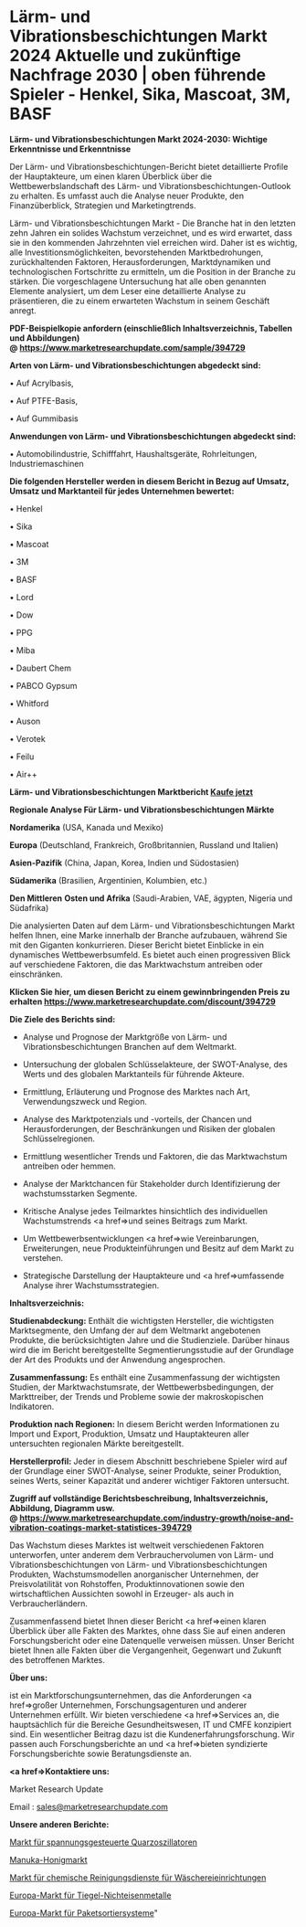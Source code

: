 # Lärm- und Vibrationsbeschichtungen Markt 2024 Aktuelle und zukünftige Nachfrage 2030 | oben führende Spieler - Henkel, Sika, Mascoat, 3M, BASF

<strong>Lärm- und Vibrationsbeschichtungen Markt 2024-2030: Wichtige Erkenntnisse und Erkenntnisse</strong>

Der Lärm- und Vibrationsbeschichtungen-Bericht bietet detaillierte Profile der Hauptakteure, um einen klaren Überblick über die Wettbewerbslandschaft des Lärm- und Vibrationsbeschichtungen-Outlook zu erhalten. Es umfasst auch die Analyse neuer Produkte, den Finanzüberblick, Strategien und Marketingtrends.

Lärm- und Vibrationsbeschichtungen Markt - Die Branche hat in den letzten zehn Jahren ein solides Wachstum verzeichnet, und es wird erwartet, dass sie in den kommenden Jahrzehnten viel erreichen wird. Daher ist es wichtig, alle Investitionsmöglichkeiten, bevorstehenden Marktbedrohungen, zurückhaltenden Faktoren, Herausforderungen, Marktdynamiken und technologischen Fortschritte zu ermitteln, um die Position in der Branche zu stärken. Die vorgeschlagene Untersuchung hat alle oben genannten Elemente analysiert, um dem Leser eine detaillierte Analyse zu präsentieren, die zu einem erwarteten Wachstum in seinem Geschäft anregt.

<strong><b>PDF-Beispielkopie anfordern (einschließlich Inhaltsverzeichnis, Tabellen und Abbildungen) @ </b></strong><strong><a href=https://www.marketresearchupdate.com/sample/394729><strong>https://www.marketresearchupdate.com/sample/394729</u></a></strong></strong>

<strong>Arten von Lärm- und Vibrationsbeschichtungen abgedeckt sind:</strong>

• Auf Acrylbasis,

• Auf PTFE-Basis,

• Auf Gummibasis

<strong>Anwendungen von Lärm- und Vibrationsbeschichtungen abgedeckt sind:</strong>

• Automobilindustrie, Schifffahrt, Haushaltsgeräte, Rohrleitungen, Industriemaschinen

<strong>Die folgenden Hersteller werden in diesem Bericht in Bezug auf Umsatz, Umsatz und Marktanteil für jedes Unternehmen bewertet:</strong>

• Henkel

• Sika

• Mascoat

• 3M

• BASF

• Lord

• Dow

• PPG

• Miba

• Daubert Chem

• PABCO Gypsum

• Whitford

• Auson

• Verotek

• Feilu

• Air++

<strong>Lärm- und Vibrationsbeschichtungen Marktbericht <a href=https://www.marketresearchupdate.com/buynow/394729>Kaufe jetzt</a></strong>

<strong>Regionale Analyse Für Lärm- und Vibrationsbeschichtungen Märkte</strong>

<strong>Nordamerika</strong> (USA, Kanada und Mexiko)

<strong>Europa</strong> (Deutschland, Frankreich, Großbritannien, Russland und Italien)

<strong>Asien-Pazifik</strong> (China, Japan, Korea, Indien und Südostasien)

<strong>Südamerika</strong> (Brasilien, Argentinien, Kolumbien, etc.)

<strong>Den Mittleren</strong> <strong>Osten und Afrika</strong> (Saudi-Arabien, VAE, ägypten, Nigeria und Südafrika)

Die analysierten Daten auf dem Lärm- und Vibrationsbeschichtungen Markt helfen Ihnen, eine Marke innerhalb der Branche aufzubauen, während Sie mit den Giganten konkurrieren. Dieser Bericht bietet Einblicke in ein dynamisches Wettbewerbsumfeld. Es bietet auch einen progressiven Blick auf verschiedene Faktoren, die das Marktwachstum antreiben oder einschränken.

<strong>Klicken Sie hier, um diesen Bericht zu einem gewinnbringenden Preis zu erhalten
</strong><strong><a href=https://www.marketresearchupdate.com/discount/394729>https://www.marketresearchupdate.com/discount/394729</b></u></strong></a>

<strong>Die Ziele des Berichts sind:</strong>

- Analyse und Prognose der Marktgröße von Lärm- und Vibrationsbeschichtungen Branchen auf dem Weltmarkt.

- Untersuchung der globalen Schlüsselakteure, der SWOT-Analyse, des Werts und des globalen Marktanteils für führende Akteure.

- Ermittlung, Erläuterung und Prognose des Marktes nach Art, Verwendungszweck und Region.

- Analyse des Marktpotenzials und -vorteils, der Chancen und Herausforderungen, der Beschränkungen und Risiken der globalen Schlüsselregionen.

- Ermittlung wesentlicher Trends und Faktoren, die das Marktwachstum antreiben oder hemmen.

- Analyse der Marktchancen für Stakeholder durch Identifizierung der wachstumsstarken Segmente.

- Kritische Analyse jedes Teilmarktes hinsichtlich des individuellen Wachstumstrends <a href=>und</a> seines Beitrags zum Markt.

- Um Wettbewerbsentwicklungen <a href=>wie</a> Vereinbarungen, Erweiterungen, neue Produkteinführungen und Besitz auf dem Markt zu verstehen.

- Strategische Darstellung der Hauptakteure und <a href=>umfas</a>sende Analyse ihrer Wachstumsstrategien.

<strong>Inhaltsverzeichnis:</strong>

<strong>Studienabdeckung:</strong> Enthält die wichtigsten Hersteller, die wichtigsten Marktsegmente, den Umfang der auf dem Weltmarkt angebotenen Produkte, die berücksichtigten Jahre und die Studienziele. Darüber hinaus wird die im Bericht bereitgestellte Segmentierungsstudie auf der Grundlage der Art des Produkts und der Anwendung angesprochen.

<strong>Zusammenfassung:</strong> Es enthält eine Zusammenfassung der wichtigsten Studien, der Marktwachstumsrate, der Wettbewerbsbedingungen, der Markttreiber, der Trends und Probleme sowie der makroskopischen Indikatoren.

<strong>Produktion nach Regionen:</strong> In diesem Bericht werden Informationen zu Import und Export, Produktion, Umsatz und Hauptakteuren aller untersuchten regionalen Märkte bereitgestellt.

<strong>Herstellerprofil:</strong> Jeder in diesem Abschnitt beschriebene Spieler wird auf der Grundlage einer SWOT-Analyse, seiner Produkte, seiner Produktion, seines Werts, seiner Kapazität und anderer wichtiger Faktoren untersucht.

<strong><b>Zugriff auf vollständige Berichtsbeschreibung, Inhaltsverzeichnis, Abbildung, Diagramm usw. @ </b></strong><strong><a href=https://www.marketresearchupdate.com/industry-growth/noise-and-vibration-coatings-market-statistices-394729>https://www.marketresearchupdate.com/industry-growth/noise-and-vibration-coatings-market-statistices-394729</a></strong>

Das Wachstum dieses Marktes ist weltweit verschiedenen Faktoren unterworfen, unter anderem dem Verbrauchervolumen von Lärm- und Vibrationsbeschichtungen von Lärm- und Vibrationsbeschichtungen Produkten, Wachstumsmodellen anorganischer Unternehmen, der Preisvolatilität von Rohstoffen, Produktinnovationen sowie den wirtschaftlichen Aussichten sowohl in Erzeuger- als auch in Verbraucherländern.

Zusammenfassend bietet Ihnen dieser Bericht <a href=>einen</a> klaren Überblick über alle Fakten des Marktes, ohne dass Sie auf einen anderen Forschungsbericht oder eine Datenquelle verweisen müssen. Unser Bericht bietet Ihnen alle Fakten über die Vergangenheit, Gegenwart und Zukunft des betroffenen Marktes.

<strong>Über uns:</strong>

 ist ein Marktforschungsunternehmen, das die Anforderungen <a href=>großer</a> Unternehmen, Forschungsagenturen und anderer Unternehmen erfüllt. Wir bieten verschiedene <a href=>Services</a> an, die hauptsächlich für die Bereiche Gesundheitswesen, IT und CMFE konzipiert sind. Ein wesentlicher Beitrag dazu ist die Kundenerfahrungsforschung. Wir passen auch Forschungsberichte an und <a href=>bieten</a> syndizierte Forschungsberichte sowie Beratungsdienste an.

<strong><a href=>Kontaktiere uns:</a></strong>

Market Research Update

Email : sales@marketresearchupdate.com

<strong>Unsere anderen Berichte:</strong>

<a href=https://www.linkedin.com/pulse/voltage-controlled-crystal-oscillator-market>Markt für spannungsgesteuerte Quarzoszillatoren</a>

<a href=https://www.linkedin.com/pulse/manuka-honey-market-outlooks-2023-size-shares>Manuka-Honigmarkt</a>

<a href=https://www.linkedin.com/pulse/laundry-facilities-dry-cleaning-services-market-sizing>Markt für chemische Reinigungsdienste für Wäschereieinrichtungen</a>

<a href=https://www.linkedin.com/pulse/europe-crucible-non-ferrous-metal-market-2023>Europa-Markt für Tiegel-Nichteisenmetalle</a>

<a href=https://www.linkedin.com/pulse/europe-parcel-sorting-system-market-2023-huge-business>Europa-Markt für Paketsortiersysteme</a>"
